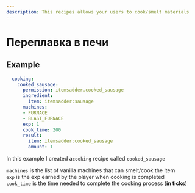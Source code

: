 ```yaml
---
description: This recipes allows your users to cook/smelt materials
---
```


# Переплавка в печи

## Example

```yaml
  cooking:
    cooked_sausage:
      permission: itemsadder.cooked_sausage
      ingredient:
        item: itemsadder:sausage
      machines:
      - FURNACE
      - BLAST_FURNACE
      exp: 1
      cook_time: 200
      result:
        item: itemsadder:cooked_sausage
        amount: 1
```

In this example I created a`cooking` recipe called `cooked_sausage`

`machines` is the list of vanilla machines that can smelt/cook the item  
`exp` is the exp earned by the player when cooking is completed  
`cook_time` is the time needed to complete the cooking process \(**in ticks**\)

